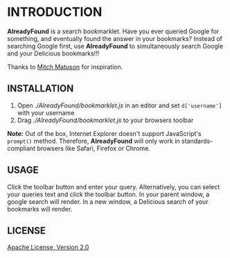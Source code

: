 INTRODUCTION
============
**AlreadyFound** is a search bookmarklet. Have you ever queried Google for something, and eventually found the answer in your bookmarks? Instead of searching Google first, use **AlreadyFound** to simultaneously search Google and your Delicious bookmarks!!!

Thanks to [Mitch Matuson](http://github.com/mmatuson) for inspiration.

INSTALLATION
------------  
1.  Open _./AlreadyFound/bookmarklet.js_ in an editor and set `d['username']` with your username
2.  Drag _./AlreadyFound/bookmarklet.js_ to your browsers toolbar

**Note:** Out of the box, Internet Explorer doesn't support JavaScript's `prompt()` method. Therefore, **AlreadyFound** will only work in standards-compliant browsers like Safari, Firefox or Chrome.

USAGE
---- 
Click the toolbar button and enter your query. Alternatively, you can select your queries text and click the toolbar button. In your parent window, a google search will render.  In a new window, a Delicious search of your bookmarks will render.

LICENSE
-------  
[Apache License, Version 2.0](http://www.apache.org/licenses/LICENSE-2.0.html)